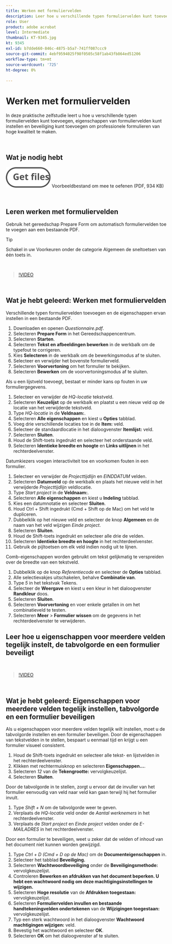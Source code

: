 ```yaml
---
title: Werken met formuliervelden
description: Leer hoe u verschillende typen formuliervelden kunt toevoegen, eigenschappen van formuliervelden kunt instellen en beveiliging kunt toevoegen om professionele formulieren van hoge kwaliteit te maken
role: User
product: adobe acrobat
level: Intermediate
thumbnail: KT-9345.jpg
kt: 9345
exl-id: b7dde660-846c-4875-b5a7-741ff087ccc9
source-git-commit: 4ebf9594025f98f0505c58f1ab43fb864ed51206
workflow-type: tm+mt
source-wordcount: '725'
ht-degree: 0%

---
```


# Werken met formuliervelden

In deze praktische zelfstudie leert u hoe u verschillende typen formuliervelden kunt toevoegen, eigenschappen van formuliervelden kunt instellen en beveiliging kunt toevoegen om professionele formulieren van hoge kwaliteit te maken.

<br>

## Wat je nodig hebt

[![Bestand ophalen](../assets/Getfiles.svg)](../assets/Questionnaire.pdf)
Voorbeeldbestand om mee te oefenen (PDF, 934 KB)

<br>

## Leren werken met formuliervelden

Gebruik het gereedschap Prepare Form om automatisch formuliervelden toe te voegen aan een bestaande PDF.

>[!TIP]
>
>Schakel in uw Voorkeuren onder de categorie Algemeen de sneltoetsen van één toets in.

<br>

>[!VIDEO](https://video.tv.adobe.com/v/340084?quality=12&learn=on&hidetitle=true)

<br>

## Wat je hebt geleerd: Werken met formuliervelden

Verschillende typen formuliervelden toevoegen en de eigenschappen ervan instellen in een bestaande PDF.

1. Downloaden en openen *Questionnaire.pdf*.
1. Selecteren **Prepare Form** in het Gereedschappencentrum.
1. Selecteren **Starten**.
1. Selecteren **Tekst en afbeeldingen bewerken** in de werkbalk om de typefout te corrigeren.
1. Kies **Selecteren** in de werkbalk om de bewerkingsmodus af te sluiten.
1. Selecteer en verwijder het bovenste formulierveld.
1. Selecteren **Voorvertoning** om het formulier te bekijken.
1. Selecteren **Bewerken** om de voorvertoningsmodus af te sluiten.

Als u een lijstveld toevoegt, bestaat er minder kans op fouten in uw formuliergegevens.

1. Selecteer en verwijder de *HQ-locatie* tekstveld.
1. Selecteren **Keuzelijst** op de werkbalk en plaatst u een nieuw veld op de locatie van het verwijderde tekstveld.
1. Type *HQ-locatie* in de **Veldnaam:**.
1. Selecteren **Alle eigenschappen** en kiest u **Opties** tabblad.
1. Voeg drie verschillende locaties toe in de **Item:** veld.
1. Selecteer de standaardlocatie in het dialoogvenster **Itemlijst:** veld.
1. Selecteren **Sluiten**.
1. Houd de Shift-toets ingedrukt en selecteer het onderstaande veld.
1. Selecteren **Identieke breedte en hoogte** en **Links uitlijnen** in het rechterdeelvenster.

Datumkiezers voegen interactiviteit toe en voorkomen fouten in een formulier.

1. Selecteer en verwijder de *Projecttijdlijn* en *EINDDATUM* velden.
1. Selecteren **Datumveld** op de werkbalk en plaats het nieuwe veld in het verwijderde *Projecttijdlijn* veldlocatie.
1. Type *Start project* in de **Veldnaam:**.
1. Selecteren **Alle eigenschappen** en kiest u **Indeling** tabblad.
1. Kies een datumnotatie en selecteer **Sluiten**.
1. Houd Ctrl + Shift ingedrukt (Cmd + Shift op de Mac) om het veld te dupliceren.
1. Dubbelklik op het nieuwe veld en selecteer de knop **Algemeen** en de naam van het veld wijzigen *Einde project*.
1. Selecteren **Sluiten**.
1. Houd de Shift-toets ingedrukt en selecteer alle drie de velden.
1. Selecteren **Identieke breedte en hoogte** in het rechterdeelvenster.
1. Gebruik de pijltoetsen om elk veld indien nodig uit te lijnen.

Comb-eigenschappen worden gebruikt om tekst gelijkmatig te verspreiden over de breedte van een tekstveld.

1. Dubbelklik op de knop *Referentiecode* en selecteer de **Opties** tabblad.
1. Alle selectievakjes uitschakelen, behalve **Combinatie van**.
1. Type *5* in het tekstvak Tekens.
1. Selecteer de **Weergave** en kiest u een kleur in het dialoogvenster **Randkleur** doos.
1. Selecteren **Sluiten**.
1. Selecteren **Voorvertoning** en voer enkele getallen in om het combinatieveld te testen.
1. Selecteren **Meer** > **Formulier wissen** om de gegevens in het rechterdeelvenster te verwijderen.

## Leer hoe u eigenschappen voor meerdere velden tegelijk instelt, de tabvolgorde en een formulier beveiligt

<br>

>[!VIDEO](https://video.tv.adobe.com/v/340096?hidetitle=true)

<br>

## Wat je hebt geleerd: Eigenschappen voor meerdere velden tegelijk instellen, tabvolgorde en een formulier beveiligen

Als u eigenschappen voor meerdere velden tegelijk wilt instellen, moet u de tabvolgorde instellen en een formulier beveiligen. Door de eigenschappen van tekstvelden in te stellen, bespaart u eenmaal tijd en krijgt u een formulier visueel consistent.

1. Houd de Shift-toets ingedrukt en selecteer alle tekst- en lijstvelden in het rechterdeelvenster.
1. Klikken met rechtermuisknop en selecteren **Eigenschappen...**.
1. Selecteren *12* van de **Tekengrootte:** vervolgkeuzelijst.
1. Selecteren **Sluiten**.

Door de tabvolgorde in te stellen, zorgt u ervoor dat de invuller van het formulier eenvoudig van veld naar veld kan gaan terwijl hij het formulier invult.

1. Type *Shift + N* om de tabvolgorde weer te geven.
1. Verplaats de *HQ-locatie* veld onder de *Aantal werknemers* in het rechterdeelvenster.
1. Verplaats de *Start project* en *Einde project* velden onder de *E-MAILADRES* in het rechterdeelvenster.

Door een formulier te beveiligen, weet u zeker dat de velden of inhoud van het document niet kunnen worden gewijzigd.

1. Type *Ctrl + D (Cmd + D op de Mac)* om de **Documenteigenschappen** in.
1. Selecteer het tabblad **Beveiliging.**
1. Selecteren **Wachtwoordbeveiliging** onder de **Beveiligingsmethode:** vervolgkeuzelijst.
1. Controleren **Bewerken en afdrukken van het document beperken. U hebt een wachtwoord nodig om deze machtigingsinstellingen te wijzigen.**
1. Selecteren **Hoge resolutie** van de **Afdrukken toegestaan:** vervolgkeuzelijst.
1. Selecteren **Formuliervelden invullen en bestaande handtekeningvelden ondertekenen** van de **Wijzigingen toegestaan:** vervolgkeuzelijst.
1. Typ een sterk wachtwoord in het dialoogvenster **Wachtwoord machtigingen wijzigen:** veld.
1. Bevestig het wachtwoord en selecteer **OK**.
1. Selecteren **OK** om het dialoogvenster af te sluiten.
